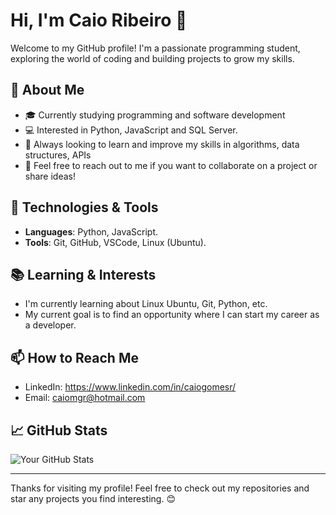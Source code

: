 # Hi, I'm Caio Ribeiro 👋

Welcome to my GitHub profile! I'm a passionate programming student, exploring the world of coding and building projects to grow my skills.

## 🚀 About Me

- 🎓 Currently studying programming and software development
- 💻 Interested in Python, JavaScript and SQL Server.
- 🌱 Always looking to learn and improve my skills in algorithms, data structures, APIs
- 💬 Feel free to reach out to me if you want to collaborate on a project or share ideas!

## 🔧 Technologies & Tools

- **Languages**: Python, JavaScript.
- **Tools**: Git, GitHub, VSCode, Linux (Ubuntu).

## 📚 Learning & Interests

- I'm currently learning about Linux Ubuntu, Git, Python, etc.
- My current goal is to find an opportunity where I can start my career as a developer.

## 📫 How to Reach Me

- LinkedIn: https://www.linkedin.com/in/caiogomesr/
- Email: caiomgr@hotmail.com

## 📈 GitHub Stats

![Your GitHub Stats](https://github-readme-stats.vercel.app/api?username=caiogomesr&show_icons=true&count_private=true)

---

Thanks for visiting my profile! Feel free to check out my repositories and star any projects you find interesting. 😊
